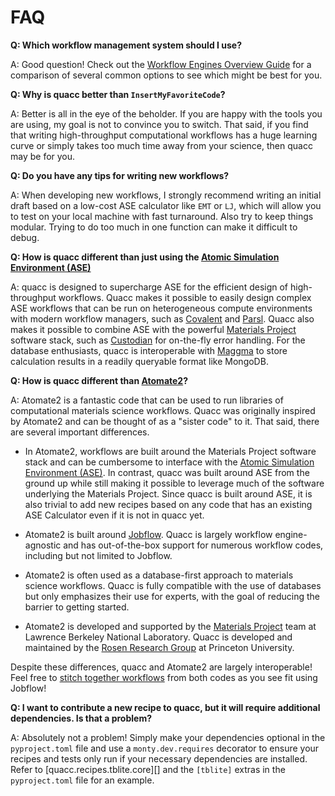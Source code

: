 # FAQ

**Q: Which workflow management system should I use?**

A: Good question! Check out the [Workflow Engines Overview Guide](../user/basics/wflow_overview.md) for a comparison of several common options to see which might be best for you.

**Q: Why is quacc better than `InsertMyFavoriteCode`?**

A: Better is all in the eye of the beholder. If you are happy with the tools you are using, my goal is not to convince you to switch. That said, if you find that writing high-throughput computational workflows has a huge learning curve or simply takes too much time away from your science, then quacc may be for you.

**Q: Do you have any tips for writing new workflows?**

A: When developing new workflows, I strongly recommend writing an initial draft based on a low-cost ASE calculator like `EMT` or `LJ`, which will allow you to test on your local machine with fast turnaround. Also try to keep things modular. Trying to do too much in one function can make it difficult to debug.

**Q: How is quacc different than just using the [Atomic Simulation Environment (ASE)](https://wiki.fysik.dtu.dk/ase/)**

A: quacc is designed to supercharge ASE for the efficient design of high-throughput workflows. Quacc makes it possible to easily design complex ASE workflows that can be run on heterogeneous compute environments with modern workflow managers, such as [Covalent](https://github.com/AgnostiqHQ/covalent) and [Parsl](https://github.com/Parsl/parsl). Quacc also makes it possible to combine ASE with the powerful [Materials Project](https://materialsproject.org/) software stack, such as [Custodian](https://github.com/materialsproject/custodian) for on-the-fly error handling. For the database enthusiasts, quacc is interoperable with [Maggma](https://github.com/materialsproject/maggma) to store calculation results in a readily queryable format like MongoDB.

**Q: How is quacc different than [Atomate2](https://github.com/materialsproject/atomate2)?**

A: Atomate2 is a fantastic code that can be used to run libraries of computational materials science workflows. Quacc was originally inspired by Atomate2 and can be thought of as a "sister code" to it. That said, there are several important differences.

- In Atomate2, workflows are built around the Materials Project software stack and can be cumbersome to interface with the [Atomic Simulation Environment (ASE)](https://wiki.fysik.dtu.dk/ase/). In contrast, quacc was built around ASE from the ground up while still making it possible to leverage much of the software underlying the Materials Project. Since quacc is built around ASE, it is also trivial to add new recipes based on any code that has an existing ASE Calculator even if it is not in quacc yet.

- Atomate2 is built around [Jobflow](https://github.com/materialsproject/jobflow). Quacc is largely workflow engine-agnostic and has out-of-the-box support for numerous workflow codes, including but not limited to Jobflow.

- Atomate2 is often used as a database-first approach to materials science workflows. Quacc is fully compatible with the use of databases but only emphasizes their use for experts, with the goal of reducing the barrier to getting started.

- Atomate2 is developed and supported by the [Materials Project](http://materialsproject.org/) team at Lawrence Berkeley National Laboratory. Quacc is developed and maintained by the [Rosen Research Group](https://rosen.cbe.princeton.edu/) at Princeton University.

Despite these differences, quacc and Atomate2 are largely interoperable! Feel free to [stitch together workflows](../user/advanced/atomate2.md) from both codes as you see fit using Jobflow!

**Q: I want to contribute a new recipe to quacc, but it will require additional dependencies. Is that a problem?**

A: Absolutely not a problem! Simply make your dependencies optional in the `pyproject.toml` file and use a `monty.dev.requires` decorator to ensure your recipes and tests only run if your necessary dependencies are installed. Refer to [quacc.recipes.tblite.core][] and the `[tblite]` extras in the `pyproject.toml` file for an example.
